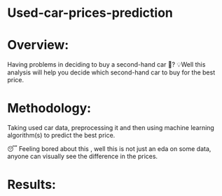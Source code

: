 # Used-car-prices-prediction
# Overview:
 Having problems in deciding to buy a second-hand car 🚗?
 💡Well this analysis will help you decide which second-hand car to buy for the best price.

# Methodology: 
Taking used car data, preprocessing it and then using machine learning algorithm(s) to predict the best price.

😴 Feeling bored about this , well this is not just an eda on some data, anyone can visually see the difference in the prices. 

# Results: 

